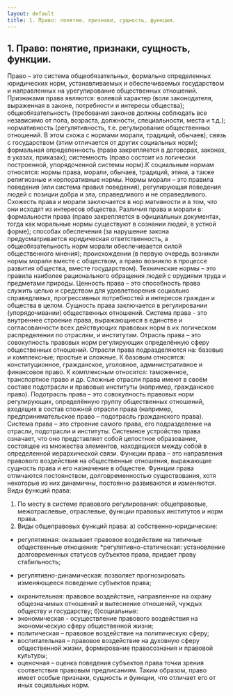 ```yaml
---
layout: default
title: 1. Право: понятие, признаки, сущность, функции.
---
```


## 1. Право: понятие, признаки, сущность, функции.

Право – это система общеобязательных, формально определенных юридических норм, устанавливаемых и обеспечиваемых государством и направленных на урегулирование общественных отношений. Признаками права являются: волевой характер (воля законодателя, выраженная в законе, потребности и интересы общества); общеобязательность (требования законов должны соблюдать все независимо от пола, возраста, должности, специальности, места и т.д.); нормативность (регулятивность, т.е. регулирование общественных отношений. В этом схожа с нормами морали, традиций, обычаев); связь с государством (этим отличается от других социальных норм); формальная определенность (право закрепляется в договорах, законах, в указах, приказах); системность (право состоит из логически построенной, упорядоченной системы норм).К социальным нормам относятся: нормы права, морали, обычаев, традиций, этики, а также религиозные и корпоративные нормы. Нормы морали – это правила поведения (или система правил поведения), регулирующая поведения людей с позиции добра и зла, справедливого и не справедливого. Схожесть права и морали заключается в нор мативности и в том, что они исходят из интересов общества. Различия права и морали в: формальности права (право закрепляется в официальных документах, тогда как моральные нормы существуют в сознании людей, в устной форме); способах обеспечения (за нарушение закона предусматривается юридическая ответственность, а общеобязательность норм морали обеспечивается силой общественного мнения); происхождении (в первую очередь возникли нормы морали вместе с обществом, а право возникло в процессе развития общества, вместе государством). Технические нормы – это правила наиболее рационального обращения людей с орудиями труда и предметами природы. Ценность права – это способность права служить целью и средством для удовлетворения социально справедливых, прогрессивных потребностей и интересов граждан и общества в целом. Сущность права заключается в регулировании (упорядочивании) общественных отношений.
Система права - это внутреннее строение права, выражающиеся в единстве и согласованности всех действующих правовых норм в их логическом распределении по отраслям, и институтам. Отрасль права – это совокупность правовых норм регулирующих определённую сферу общественных отношений. Отрасли права подразделяются на: базовые и комплексные; простые и сложные. К базовым относятся: конституционное, гражданское, уголовное, административное и финансовое право. К комплексным относятся: таможенное, транспортное право и др. Сложные отрасли права имеют в своём составе подотрасли и правовые институты (например, гражданское право). Подотрасль права – это совокупность правовых норм регулирующих, определённую группу общественных отношений, входящих в состав сложной отрасли права (например, предпринимательское право – подотрасль гражданского права). Система права – это строение самого права, его подразделение на отрасли, подотрасли и институты. Системное устройство права означает, что оно представляет собой целостное образование, состоящее из множества элементов, находящихся между собой в определенной иерархической связи.
Функции права – это направления правового воздействия на общественные отношения, выражающие сущность права и его назначение в обществе. Функции права отличаются постоянством, долговременностью существования, хотя некоторые из них динамичны, постоянно развиваются и изменяются.
Виды функций права:
1. По месту в системе правового регулирования: общеправовые, межотраслевые, отраслевые, функции правовых институтов и норм права.
2. Виды общеправовых функций права:
а) собственно-юридические:
- регулятивная: оказывает правовое воздействие на типичные общественные отношения:
*регулятивно-статическая: установление долговременных статусов субъектов права, придает праву стабильность;
* регулятивно-динамическая: позволяет прогнозировать изменяющееся поведение субъектов права;
- охранительная: правовое воздействие, направленное на охрану общезначимых отношений и вытеснение отношений, чуждых обществу и государству;
б)социальные:
- экономическая - осуществление правового воздействия на экономическую сферу общественной жизни;
- политическая – правовое воздействие на политическую сферу;
- воспитательная – правовое воздействие на духовную сферу общественной жизни, формирование правосознания и правовой культуры;
- оценочная – оценка поведения субъектов права точки зрения соответствия правовым предписаниям.
Таким образом, право имеет особые признаки, сущность и функции, что отличает его от иных социальных норм.
